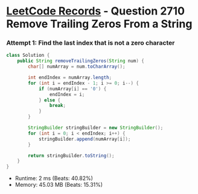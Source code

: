 # [LeetCode Records](../../README.md) - Question 2710 Remove Trailing Zeros From a String

### Attempt 1: Find the last index that is not a zero character
```java
class Solution {
    public String removeTrailingZeros(String num) {
        char[] numArray = num.toCharArray();

        int endIndex = numArray.length;
        for (int i = endIndex - 1; i >= 0; i--) {
            if (numArray[i] == '0') {
                endIndex = i;
            } else {
                break;
            }
        }

        StringBuilder stringBuilder = new StringBuilder();
        for (int i = 0; i < endIndex; i++) {
            stringBuilder.append(numArray[i]);
        }

        return stringBuilder.toString();
    }
}
```
- Runtime: 2 ms (Beats: 40.82%)
- Memory: 45.03 MB (Beats: 15.31%)

<br>
